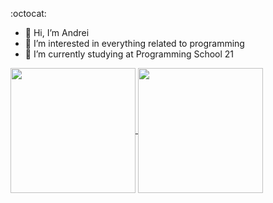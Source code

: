  :octocat:
- 👋 Hi, I’m Andrei
- 👀  I’m interested in everything related to programming
- 🌱 I’m currently studying at Programming School 21

<a href="https://github.com/andrei-sergeich/github-readme-stats">
  <img height=200 align="center" src="https://github-readme-stats.vercel.app/api?username=andrei-sergeich&theme=gruvbox&show_icons=true" />
</a>
<a href="https://github.com/andrei-sergeich/top-langs">
  <img height=200 align="center" src="https://github-readme-stats.vercel.app/api/top-langs?username=andrei-sergeich&theme=gruvbox&layout=compact&langs_count=8&card_width=320" />
</a>

<!---
andrei-sergeich/andrei-sergeich is a ✨ special ✨ repository because its `README.md` (this file) appears on your GitHub profile.
You can click the Preview link to take a look at your changes.
- 💞️ I’m looking to collaborate on ...
- 📫 How to reach me - 
--->
